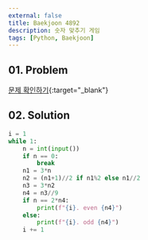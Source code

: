 ```yaml
---
external: false
title: Baekjoon 4892
description: 숫자 맞추기 게임
tags: [Python, Baekjoon]
---
```


## 01. Problem

[문제 확인하기](https://www.acmicpc.net/problem/4892){:target="_blank"}

## 02. Solution

```Python
i = 1
while 1:
    n = int(input())
    if n == 0:
        break
    n1 = 3*n
    n2 = (n1+1)//2 if n1%2 else n1//2
    n3 = 3*n2
    n4 = n3//9
    if n == 2*n4:
        print(f"{i}. even {n4}")
    else:
        print(f"{i}. odd {n4}")
    i += 1
```
